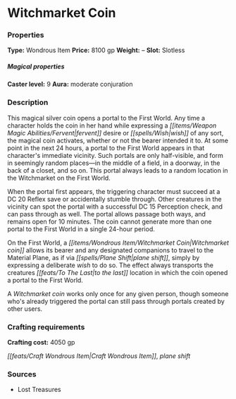 ﻿---
Title: "Witchmarket Coin"
Type: "Wondrous Item"
Price: "8100 gp"
Weight: "–"
Slot: "Slotless"
Caster level: "9"
Aura: "moderate conjuration"
Description: |
  "This magical silver coin opens a portal to the First World. Any time a character holds the coin in her hand while expressing a fervent desire or wish of any sort, the magical coin activates, whether or not the bearer intended it to. At some point in the next 24 hours, a portal to the First World appears in that character's immediate vicinity. Such portals are only half-visible, and form in seemingly random places—in the middle of a field, in a doorway, in the back of a closet, and so on. This portal always leads to a random location in the Witchmarket on the First World.
  When the portal first appears, the triggering character must succeed at a DC 20 Reflex save or accidentally stumble through. Other creatures in the vicinity can spot the portal with a successful DC 15 Perception check, and can pass through as well. The portal allows passage both ways, and remains open for 10 minutes. The coin cannot generate more than one portal to the First World in a single 24-hour period.
  On the First World, a _Witchmarket coin_ allows its bearer and any designated companions to travel to the Material Plane, as if via _plane shift_, simply by expressing a deliberate wish to do so. The effect always transports the creatures to the last location in which the coin opened a portal to the First World.
  A _Witchmarket coin_ works only once for any given person, though someone who's already triggered the portal can still pass through portals created by other users."
Crafting cost: "4050 gp"
Sources: "['Lost Treasures']"
---

# Witchmarket Coin

### Properties

**Type:** Wondrous Item **Price:** 8100 gp **Weight:** – **Slot:** Slotless

##### Magical properties

**Caster level:** 9 **Aura:** moderate conjuration

### Description

This magical silver coin opens a portal to the First World. Any time a character holds the coin in her hand while expressing a _[[items/Weapon Magic Abilities/Fervent|fervent]]_ desire or _[[spells/Wish|wish]]_ of any sort, the magical coin activates, whether or not the bearer intended it to. At some point in the next 24 hours, a portal to the First World appears in that character's immediate vicinity. Such portals are only half-visible, and form in seemingly random places—in the middle of a field, in a doorway, in the back of a closet, and so on. This portal always leads to a random location in the Witchmarket on the First World.

When the portal first appears, the triggering character must succeed at a DC 20 Reflex save or accidentally stumble through. Other creatures in the vicinity can spot the portal with a successful DC 15 Perception check, and can pass through as well. The portal allows passage both ways, and remains open for 10 minutes. The coin cannot generate more than one portal to the First World in a single 24-hour period.

On the First World, a _[[items/Wondrous Item/Witchmarket Coin|Witchmarket coin]]_ allows its bearer and any designated companions to travel to the Material Plane, as if via _[[spells/Plane Shift|plane shift]]_, simply by expressing a deliberate _wish_ to do so. The effect always transports the creatures _[[feats/To The Last|to the last]]_ location in which the coin opened a portal to the First World.

A _Witchmarket coin_ works only once for any given person, though someone who's already triggered the portal can still pass through portals created by other users.

### Crafting requirements

**Crafting cost:** 4050 gp

_[[feats/Craft Wondrous Item|Craft Wondrous Item]]_, _plane shift_

### Sources

* Lost Treasures